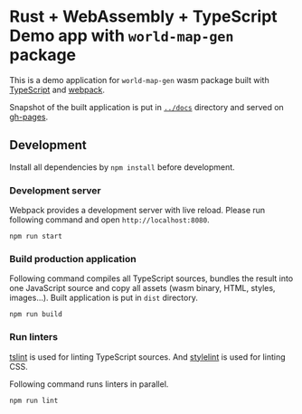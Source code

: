 Rust + WebAssembly + TypeScript Demo app with `world-map-gen` package
=====================================================================

This is a demo application for `world-map-gen` wasm package built with
[TypeScript](https://github.com/Microsoft/TypeScript) and [webpack](https://github.com/webpack/webpack).

Snapshot of the built application is put in [`../docs`](../docs) directory and served on
[gh-pages](https://rhysd.github.io/world-map-gen/).

## Development

Install all dependencies by `npm install` before development.

### Development server

Webpack provides a development server with live reload. Please run following command and open
`http://localhost:8080`.

```
npm run start
```

### Build production application

Following command compiles all TypeScript sources, bundles the result into one JavaScript source and
copy all assets (wasm binary, HTML, styles, images...). Built application is put in `dist` directory.

```
npm run build
```

### Run linters

[tslint](https://github.com/palantir/tslint) is used for linting TypeScript sources. And
[stylelint](https://github.com/stylelint/stylelint) is used for linting CSS.

Following command runs linters in parallel.

```
npm run lint
```

